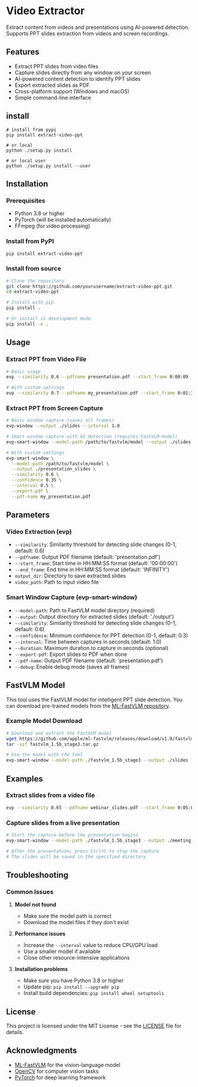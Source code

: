# Video Extractor

Extract content from videos and presentations using AI-powered detection. Supports PPT slides extraction from videos and screen recordings.

## Features

- Extract PPT slides from video files
- Capture slides directly from any window on your screen
- AI-powered content detection to identify PPT slides
- Export extracted slides as PDF
- Cross-platform support (Windows and macOS)
- Simple command-line interface

## install
``` shell
# install from pypi
pip install extract-video-ppt

# or local
python ./setup.py install

# or local user
python ./setup.py install --user
```

## Installation

### Prerequisites
- Python 3.8 or higher
- PyTorch (will be installed automatically)
- FFmpeg (for video processing)

### Install from PyPI
```bash
pip install extract-video-ppt
```

### Install from source
```bash
# Clone the repository
git clone https://github.com/yourusername/extract-video-ppt.git
cd extract-video-ppt

# Install with pip
pip install .

# Or install in development mode
pip install -e .
```

## Usage

### Extract PPT from Video File
```bash
# Basic usage
evp --similarity 0.6 --pdfname presentation.pdf --start_frame 0:00:09 --end_frame 00:30:00 ./output ./input_video.mp4

# With custom settings
evp --similarity 0.7 --pdfname my_presentation.pdf --start_frame 0:01:30 ./output ./another_video.mp4
```

### Extract PPT from Screen Capture
```bash
# Basic window capture (saves all frames)
evp-window --output ./slides --interval 1.0

# Smart window capture with AI detection (requires FastVLM model)
evp-smart-window --model-path /path/to/fastvlm/model --output ./slides --confidence 0.4

# With custom settings
evp-smart-window \
  --model-path /path/to/fastvlm/model \
  --output ./presentation_slides \
  --similarity 0.6 \
  --confidence 0.35 \
  --interval 0.5 \
  --export-pdf \
  --pdf-name my_presentation.pdf
```

## Parameters

### Video Extraction (evp)
- `--similarity`: Similarity threshold for detecting slide changes (0-1, default: 0.6)
- `--pdfname`: Output PDF filename (default: 'presentation.pdf')
- `--start_frame`: Start time in HH:MM:SS format (default: '00:00:00')
- `--end_frame`: End time in HH:MM:SS format (default: 'INFINITY')
- `output_dir`: Directory to save extracted slides
- `video_path`: Path to input video file

### Smart Window Capture (evp-smart-window)
- `--model-path`: Path to FastVLM model directory (required)
- `--output`: Output directory for extracted slides (default: './output')
- `--similarity`: Similarity threshold for detecting slide changes (0-1, default: 0.6)
- `--confidence`: Minimum confidence for PPT detection (0-1, default: 0.3)
- `--interval`: Time between captures in seconds (default: 1.0)
- `--duration`: Maximum duration to capture in seconds (optional)
- `--export-pdf`: Export slides to PDF when done
- `--pdf-name`: Output PDF filename (default: 'presentation.pdf')
- `--debug`: Enable debug mode (saves all frames)

## FastVLM Model

This tool uses the FastVLM model for intelligent PPT slide detection. You can download pre-trained models from the [ML-FastVLM repository](https://github.com/apple/ml-fastvlm).

### Example Model Download
```bash
# Download and extract the FastVLM model
wget https://github.com/apple/ml-fastvlm/releases/download/v1.0/fastvlm_1.5b_stage3.tar.gz
tar -xzf fastvlm_1.5b_stage3.tar.gz

# Use the model with the tool
evp-smart-window --model-path ./fastvlm_1.5b_stage3 --output ./slides
```

## Examples

### Extract slides from a video file
```bash
evp --similarity 0.65 --pdfname webinar_slides.pdf --start_frame 0:05:00 --end_frame 1:30:00 ./webinar_slides ./recorded_webinar.mp4
```

### Capture slides from a live presentation
```bash
# Start the capture before the presentation begins
evp-smart-window --model-path ./fastvlm_1.5b_stage3 --output ./meeting_notes --interval 0.5 --confidence 0.35

# After the presentation, press Ctrl+C to stop the capture
# The slides will be saved in the specified directory
```

## Troubleshooting

### Common Issues

1. **Model not found**
   - Make sure the model path is correct
   - Download the model files if they don't exist

2. **Performance issues**
   - Increase the `--interval` value to reduce CPU/GPU load
   - Use a smaller model if available
   - Close other resource-intensive applications

3. **Installation problems**
   - Make sure you have Python 3.8 or higher
   - Update pip: `pip install --upgrade pip`
   - Install build dependencies: `pip install wheel setuptools`

## License

This project is licensed under the MIT License - see the [LICENSE](LICENSE) file for details.

## Acknowledgments

- [ML-FastVLM](https://github.com/apple/ml-fastvlm) for the vision-language model
- [OpenCV](https://opencv.org/) for computer vision tasks
- [PyTorch](https://pytorch.org/) for deep learning framework